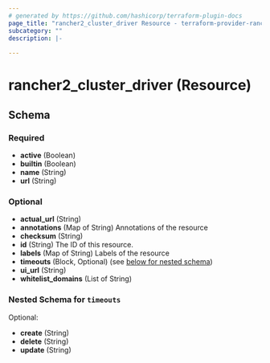 ```yaml
---
# generated by https://github.com/hashicorp/terraform-plugin-docs
page_title: "rancher2_cluster_driver Resource - terraform-provider-rancher2"
subcategory: ""
description: |-
  
---
```


# rancher2_cluster_driver (Resource)





<!-- schema generated by tfplugindocs -->
## Schema

### Required

- **active** (Boolean)
- **builtin** (Boolean)
- **name** (String)
- **url** (String)

### Optional

- **actual_url** (String)
- **annotations** (Map of String) Annotations of the resource
- **checksum** (String)
- **id** (String) The ID of this resource.
- **labels** (Map of String) Labels of the resource
- **timeouts** (Block, Optional) (see [below for nested schema](#nestedblock--timeouts))
- **ui_url** (String)
- **whitelist_domains** (List of String)

<a id="nestedblock--timeouts"></a>
### Nested Schema for `timeouts`

Optional:

- **create** (String)
- **delete** (String)
- **update** (String)


